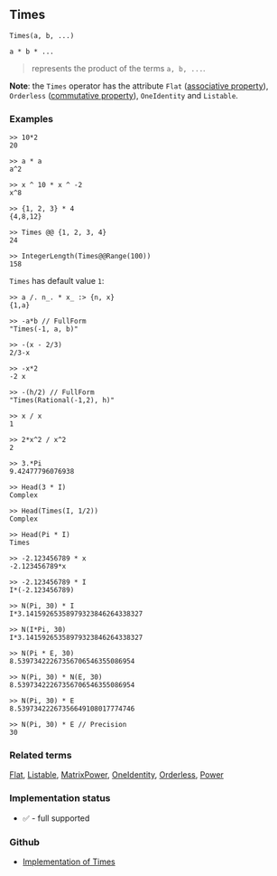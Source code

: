 ## Times

```
Times(a, b, ...)

a * b * ...
```

> represents the product of the terms `a, b, ...`. 
 
**Note**: the `Times` operator has the attribute `Flat` ([associative property](https://en.wikipedia.org/wiki/Associative_property)), `Orderless` ([commutative property](https://en.wikipedia.org/wiki/Commutative_property)), `OneIdentity` and `Listable`.

### Examples

```
>> 10*2   
20     
 
>> a * a   
a^2 
 
>> x ^ 10 * x ^ -2   
x^8
 
>> {1, 2, 3} * 4   
{4,8,12}  
 
>> Times @@ {1, 2, 3, 4}   
24   
 
>> IntegerLength(Times@@Range(100))  
158  
```
 
`Times` has default value `1`:   

```
>> a /. n_. * x_ :> {n, x}   
{1,a}   
 
>> -a*b // FullForm   
"Times(-1, a, b)" 
 
>> -(x - 2/3)   
2/3-x   
 
>> -x*2   
-2 x  
 
>> -(h/2) // FullForm   
"Times(Rational(-1,2), h)"  
 
>> x / x   
1   
 
>> 2*x^2 / x^2   
2   
 
>> 3.*Pi   
9.42477796076938
 
>> Head(3 * I)   
Complex   
 
>> Head(Times(I, 1/2))   
Complex   
 
>> Head(Pi * I)   
Times   
 
>> -2.123456789 * x   
-2.123456789*x
 
>> -2.123456789 * I   
I*(-2.123456789)
 
>> N(Pi, 30) * I   
I*3.14159265358979323846264338327  
 
>> N(I*Pi, 30)   
I*3.14159265358979323846264338327 
 
>> N(Pi * E, 30)   
8.53973422267356706546355086954   
 
>> N(Pi, 30) * N(E, 30)   
8.53973422267356706546355086954   
 
>> N(Pi, 30) * E   
8.53973422267356649108017774746   
 
>> N(Pi, 30) * E // Precision   
30
```

### Related terms 
[Flat](Flat.md), [Listable](Listable.md), [MatrixPower](MatrixPower.md), [OneIdentity](OneIdentity.md), [Orderless](Orderless.md), [Power](Power.md) 

### Implementation status

* &#x2705; - full supported

### Github

* [Implementation of Times](https://github.com/axkr/symja_android_library/blob/master/symja_android_library/matheclipse-core/src/main/java/org/matheclipse/core/builtin/Arithmetic.java#L5665) 
